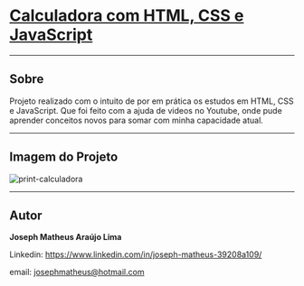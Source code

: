 # [Calculadora com HTML, CSS e JavaScript](https://josephmatheus.github.io/calculatorJS-project/calculadora/calculadora.html)
---
## Sobre
Projeto realizado com o intuito de por em prática os estudos em HTML, CSS e JavaScript.
Que foi feito com a ajuda de videos no Youtube, onde pude aprender conceitos novos para somar com minha capacidade atual.

---
## Imagem do Projeto
![print-calculadora](https://user-images.githubusercontent.com/89085971/156900197-40402f57-3c3d-4224-938d-5f73052a77a7.png)

---
## Autor

   **Joseph Matheus Araújo Lima**
   
   Linkedin:
   https://www.linkedin.com/in/joseph-matheus-39208a109/
   
   email: josephmatheus@hotmail.com
